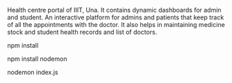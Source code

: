 Health centre portal of IIIT, Una. It contains dynamic dashboards for admin and student. An interactive platform for admins and patients that keep track of all the appointments with the doctor. It also helps in maintaining medicine stock and student health records and list of doctors.



npm install 

npm install nodemon

nodemon index.js
